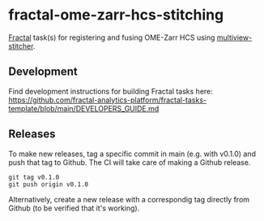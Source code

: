 # fractal-ome-zarr-hcs-stitching

[Fractal](https://github.com/fractal-analytics-platform) task(s) for registering and fusing OME-Zarr HCS using [multiview-stitcher](https://github.com/multiview-stitcher/multiview-stitcher).

## Development
Find development instructions for building Fractal tasks here: https://github.com/fractal-analytics-platform/fractal-tasks-template/blob/main/DEVELOPERS_GUIDE.md

## Releases
To make new releases, tag a specific commit in main (e.g. with v0.1.0) and push that tag to Github. The CI will take care of making a Github release.
```
git tag v0.1.0
git push origin v0.1.0
```

Alternatively, create a new release with a correspondig tag directly from Github (to be verified that it's working).
